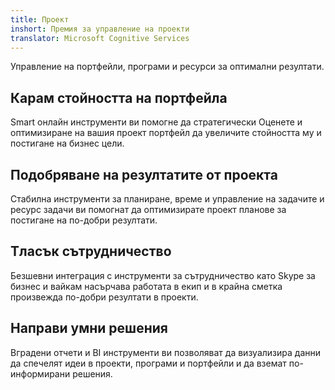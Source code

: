```yaml
---
title: Проект
inshort: Премия за управление на проекти
translator: Microsoft Cognitive Services
---
```


Управление на портфейли, програми и ресурси за оптимални резултати.

## Карам стойността на портфейла
Smart онлайн инструменти ви помогне да стратегически Оценете и оптимизиране на вашия проект портфейл да увеличите стойността му и постигане на бизнес цели. 

## Подобряване на резултатите от проекта
Стабилна инструменти за планиране, време и управление на задачите и ресурс задачи ви помогнат да оптимизирате проект планове за постигане на по-добри резултати. 

## Тласък сътрудничество
Безшевни интеграция с инструменти за сътрудничество като Skype за бизнес и вайкам насърчава работата в екип и в крайна сметка произвежда по-добри резултати в проекти. 

## Направи умни решения 
Вградени отчети и BI инструменти ви позволяват да визуализира данни да спечелят идеи в проекти, програми и портфейли и да вземат по-информирани решения. 





